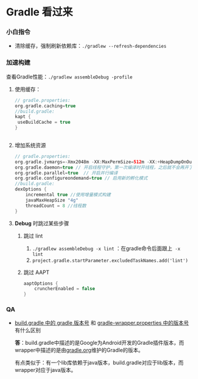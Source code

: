 # Gradle 看过来

### 小白指令
* 清除缓存，强制刷新依赖库：`./gradlew --refresh-dependencies`



### 加速构建

查看Gradle性能：`./gradlew assembleDebug -profile`

1. 使用缓存：

   ```groovy
   // gradle.properties:
   org.gradle.caching=true
   //build.gradle:
   kapt {
   	useBuildCache = true
   }
   	
   ```

2. 增加系统资源

   ```groovy
   // gradle.properties:
   org.gradle.jvmargs=-Xmx2048m -XX:MaxPermSize=512m -XX:+HeapDumpOnOutOfMemoryError -Dfile.encoding=UTF-8  // 配置编译时的虚拟机大小
   org.gradle.daemon=true // 开启线程守护，第一次编译时开线程，之后就不会再开了
   org.gradle.parallel=true  // 开启并行编译
   org.gradle.configureondemand=true // 启用新的孵化模式
   //build.gradle:
   dexOptions {
       incremental true //使用增量模式构建
       javaMaxHeapSize "4g"
       threadCount = 8 //线程数
   }
   ```

3. **Debug** 时跳过某些步骤

   1. 跳过 lint
      1. `./gradlew assembleDebug -x lint` ：在gradle命令后面跟上` -x lint`
      2. `project.gradle.startParameter.excludedTaskNames.add('lint')`

   2. 跳过 AAPT

      ```groovy
      aaptOptions {
          cruncherEnabled = false
      }
      ```





### QA

* <u>build.gradle 中的 gradle 版本号</u> 和 <u>gradle-wrapper.properties 中的版本号</u>有什么区别

  **答**：build.gradle中描述的是Google为Android开发的Gradle插件版本，而wrapper中描述的是由[gradle.org](https://gradle.org)维护的Gradle的版本。

  有点类似于：有一个lib库依赖于java版本，build.gradle对应于lib版本，而wrapper对应于java版本。


